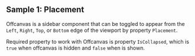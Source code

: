 ## Sample 1: Placement

Offcanvas is a sidebar component that can be toggled to appear from the `Left`, `Right`, `Top`, or `Bottom` edge of the viewport by property `Placement`. 

Required property to work with Offcanvas is property `IsCollapsed`, which is `true` when offcanvas is hidden and `false` when is shown.